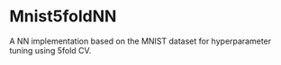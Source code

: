 # Mnist5foldNN

A NN implementation based on the MNIST dataset for hyperparameter tuning using 5fold CV.
